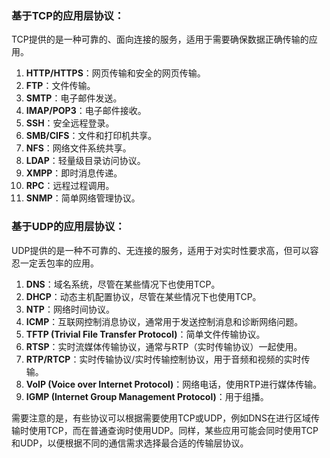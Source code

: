 ### 基于TCP的应用层协议：

TCP提供的是一种可靠的、面向连接的服务，适用于需要确保数据正确传输的应用。

1. **HTTP/HTTPS**：网页传输和安全的网页传输。
2. **FTP**：文件传输。
3. **SMTP**：电子邮件发送。
4. **IMAP/POP3**：电子邮件接收。
5. **SSH**：安全远程登录。
6. **SMB/CIFS**：文件和打印机共享。
7. **NFS**：网络文件系统共享。
8. **LDAP**：轻量级目录访问协议。
9. **XMPP**：即时消息传递。
10. **RPC**：远程过程调用。
11. **SNMP**：简单网络管理协议。

### 基于UDP的应用层协议：

UDP提供的是一种不可靠的、无连接的服务，适用于对实时性要求高，但可以容忍一定丢包率的应用。

1. **DNS**：域名系统，尽管在某些情况下也使用TCP。
2. **DHCP**：动态主机配置协议，尽管在某些情况下也使用TCP。
3. **NTP**：网络时间协议。
4. **ICMP**：互联网控制消息协议，通常用于发送控制消息和诊断网络问题。
5. **TFTP (Trivial File Transfer Protocol)**：简单文件传输协议。
6. **RTSP**：实时流媒体传输协议，通常与RTP（实时传输协议）一起使用。
7. **RTP/RTCP**：实时传输协议/实时传输控制协议，用于音频和视频的实时传输。
8. **VoIP (Voice over Internet Protocol)**：网络电话，使用RTP进行媒体传输。
9. **IGMP (Internet Group Management Protocol)**：用于组播。

需要注意的是，有些协议可以根据需要使用TCP或UDP，例如DNS在进行区域传输时使用TCP，而在普通查询时使用UDP。同样，某些应用可能会同时使用TCP和UDP，以便根据不同的通信需求选择最合适的传输层协议。